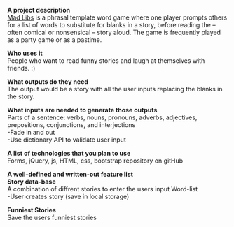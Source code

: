 **A project description**<br>
[Mad Libs](http://ariflo.github.io/MadLibs) is a phrasal template word game where one player prompts others for a list of words to substitute for blanks in a story, before reading the – often comical or nonsensical – story aloud. The game is frequently played as a party game or as a pastime.

**Who uses it**<br> 
People who want to read funny stories and laugh at themselves with friends. :)

**What outputs do they need**<br>
The output would be a story with all the user inputs replacing the blanks in the story.

**What inputs are needed to generate those outputs**<br> 
Parts of a sentence: verbs, nouns, pronouns, adverbs, adjectives, prepositions, conjunctions, and interjections <br>-Fade in and out<br>-Use dictionary API to validate user input 

**A list of technologies that you plan to use**<br>
Forms, jQuery, js, HTML, css, bootstrap repository on gitHub

**A well-defined and written-out feature list**<br>
******Story data-base******<br>
A combination of diffrent stories to enter the users input Word-list<br> 
-User creates story (save in local storage)

******Funniest Stories******<br>
Save the users funniest stories





